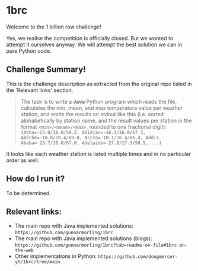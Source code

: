 # 1brc
Welcome to the 1 billion row challenge!

Yes, we realise the competition is officially closed. But we wanted to attempt it ourselves anyway. We will attempt the best solution we can in pure Python code.

## Challenge Summary!
This is the challenge description as extracted from the original repo listed in the 'Relevant links' section.
> The task is to write a ~~Java~~ Python program which reads the file, calculates the min, mean, and max temperature value per weather station, and emits the results on stdout like this (i.e. sorted alphabetically by station name, and the result values per station in the format `<min>/<mean>/<max>`, rounded to one fractional digit):  
```{Abha=-23.0/18.0/59.2, Abidjan=-16.2/26.0/67.3, Abéché=-10.0/29.4/69.0, Accra=-10.1/26.4/66.4, Addis Ababa=-23.7/16.0/67.0, Adelaide=-27.8/17.3/58.5, ...}```

It looks like each weather station is listed multiple times and in no particular order as well.

## How do I run it?
To be determined.

## Relevant links:
- The main repo with Java implemented solutions: `https://github.com/gunnarmorling/1brc`
- The main repo with Java implemented solutions (blogs): `https://github.com/gunnarmorling/1brc?tab=readme-ov-file#1brc-on-the-web`
- Other implementations in Python: `https://github.com/dougmercer-yt/1brc/tree/main`
